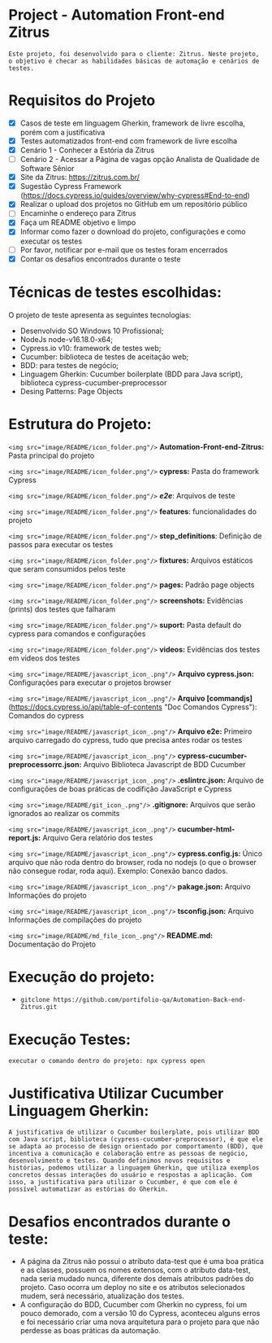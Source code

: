 # Project - Automation Front-end Zitrus

    Este projeto, foi desenvolvido para o cliente: Zitrus. Neste projeto, o objetivo é checar as habilidades básicas de automação e cenários de testes.

# Requisitos do Projeto

- [X] Casos de teste em linguagem Gherkin, framework de livre escolha, porém com a justificativa
- [X] Testes automatizados front-end com framework de livre escolha
- [X] Cenário 1 - Conhecer a Estória da Zitrus
- [ ] Cenário 2 - Acessar a Página de vagas opção Analista de Qualidade de Software Sênior
- [X] Site da Zitrus: https://zitrus.com.br/
- [X] Sugestão Cypress Framework (https://docs.cypress.io/guides/overview/why-cypress#End-to-end)
- [X] Realizar o upload dos projetos no GitHub em um repositório público
- [ ] Encaminhe o endereço para Zitrus
- [X] Faça um README objetivo e limpo
- [X] Informar como fazer o download do projeto, configurações e como executar os testes
- [ ] Por favor, notificar por e-mail que os testes foram encerrados
- [X] Contar os desafios encontrados durante o teste

# Técnicas de testes escolhidas:

O projeto de teste apresenta as seguintes tecnologias:

- Desenvolvido SO Windows 10 Profissional;
- NodeJs node-v16.18.0-x64;
- Cypress.io v10: framework de testes web;
- Cucumber: biblioteca de testes de aceitação web;
- BDD: para testes de negócio;
- Linguagem Gherkin: Cucumber boilerplate (BDD para Java script), biblioteca cypress-cucumber-preprocessor
- Desing Patterns: Page Objects

# Estrutura do Projeto:

`<img src="image/README/icon_folder.png"/>` **Automation-Front-end-Zitrus:** Pasta principal do projeto

`<img src="image/README/icon_folder.png"/>` **cypress:** Pasta do framework Cypress

`<img src="image/README/icon_folder.png"/>` ***e2e***: Arquivos de teste

`<img src="image/README/icon_folder.png"/>` **features**: funcionalidades do projeto

`<img src="image/README/icon_folder.png"/>` **step_definitions**: Definição de passos para executar os testes

`<img src="image/README/icon_folder.png"/>` **fixtures:** Arquivos estáticos que seram consumidos pelos teste

`<img src="image/README/icon_folder.png"/>` **pages:** Padrão page objects

`<img src="image/README/icon_folder.png"/>` **screenshots:** Evidências (prints) dos testes que falharam

`<img src="image/README/icon_folder.png"/>` **suport:** Pasta default do cypress para comandos e configurações

`<img src="image/README/icon_folder.png"/>` **videos:** Evidências dos testes em videos dos testes

`<img src="image/README/javascript_icon_.png"/>` **Arquivo cypress.json:** Configurações para executar o projetos browser

`<img src="image/README/javascript_icon_.png"/>` **Arquivo [commandjs]**(https://docs.cypress.io/api/table-of-contents "Doc Comandos Cypress"): Comandos do cypress

`<img src="image/README/javascript_icon_.png"/>` **Arquivo e2e:** Primeiro arquivo carregado do cypress, tudo que precisa antes rodar os testes

`<img src="image/README/javascript_icon_.png"/>` **cypress-cucumber-preprocessorrc.json:** Arquivo Biblioteca Javascript de BDD Cucumber

`<img src="image/README/javascript_icon_.png"/>` **.eslintrc.json:** Arquivo  de configurações de boas práticas de codifição JavaScript e Cypress

`<img src="image/README/git_icon_.png"/>` **.gitignore:** Arquivos que serão ignorados ao realizar os commits

`<img src="image/README/javascript_icon_.png"/>` **cucumber-html-report.js:** Arquivo Gera relatório dos testes

`<img src="image/README/javascript_icon_.png"/>` **cypress.config.js:** Único arquivo que não roda dentro do browser, roda no nodejs (o que o browser não consegue rodar, roda aqui). Exemplo: Conexão banco dados.

`<img src="image/README/javascript_icon_.png"/>` **pakage.json:** Arquivo Informações do projeto

`<img src="image/README/javascript_icon_.png"/>` **tsconfig.json:** Arquivo Informações de compilações do projeto

`<img src="image/README/md_file_icon_.png"/>` **README.md:** Documentação do Projeto

# Execução do projeto:

- `gitclone https://github.com/portifolio-qa/Automation-Back-end-Zitrus.git`

# Execução Testes:

`executar o comando dentro do projeto: npx cypress open`

# Justificativa Utilizar Cucumber Linguagem Gherkin:

    A justificativa de utilizar o Cucumber boilerplate, pois utilizar BDD com Java script, biblioteca (cypress-cucumber-preprocessor), é que ele se adapta ao processo de design orientado por comportamento (BDD), que incentiva a comunicação e colaboração entre as pessoas de negócio, desenvolvimento e testes. Quando definimos novos requisitos e histórias, podemos utilizar a linguagem Gherkin, que utiliza exemplos concretos dessas interações do usuário e respostas a aplicação. Com isso, a justificativa para utilizar o Cucumber, é que com ele é possível automatizar as estórias do Gherkin.

# Desafios encontrados durante o teste:

* A página da Zitrus não possui o atributo data-test que é uma boa prática e as classes, possuem os nomes extensos,  com o atributo data-test, nada seria mudado nunca, diferente dos demais atributos padrões do projeto. Caso ocorra um deploy no site e os atributos selecionados mudem, será necessário, atualização dos testes.
* A configuração do BDD, Cucumber com Gherkin no cypress, foi um pouco demorado, com a versão 10 do Cypress, aconteceu alguns erros e foi necessário criar uma nova arquitetura para o projeto para que não perdesse as boas práticas da automação.
